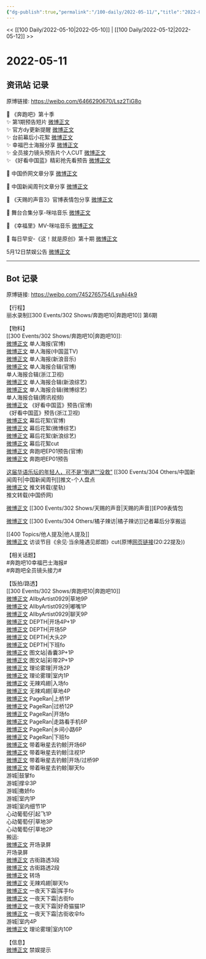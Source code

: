 ```yaml
---
{"dg-publish":true,"permalink":"/100-daily/2022-05-11/","title":"2022-05-11"}
---
```



<< [[100 Daily/2022-05-10\|2022-05-10]] | [[100 Daily/2022-05-12\|2022-05-12]] >>

# 2022-05-11

## 资讯站 记录

原博链接: https://weibo.com/6466290670/Lsz2TiG8o

💫 《奔跑吧》第十季  
✨ 第1期预告短片 [微博正文](https://m.weibo.cn/6466290670/4768061389278076)  
✨ 官方dy更新提醒 [微博正文](https://m.weibo.cn/6466290670/4767952740817134)  
✨ 台前幕后小花絮 [微博正文](https://m.weibo.cn/6466290670/4767967633998058)  
✨ 幸福巴士海报分享 [微博正文](https://m.weibo.cn/6466290670/4767882900147754)  
✨ 全员接力镜头预告片个人CUT [微博正文](https://m.weibo.cn/6466290670/4768051544986332)  
✨ 《好看中国蓝》精彩抢先看预告 [微博正文](https://m.weibo.cn/6466290670/4767921596798376)

💫 中国侨网文章分享 [微博正文](https://m.weibo.cn/6466290670/4767904485347188)

💫 中国新闻周刊文章分享 [微博正文](https://m.weibo.cn/6466290670/4767864370237109)

💫 《天赐的声音3》官博表情包分享 [微博正文](https://m.weibo.cn/6466290670/4767913061911428)

💫 舞台合集分享-咪咕音乐 [微博正文](https://m.weibo.cn/6466290670/4767947085846402)

💫 《幸福里》MV-咪咕音乐 [微博正文](https://m.weibo.cn/6466290670/4767947619569129)

💫 每日早安-《这！就是原创》第十期 [微博正文](https://m.weibo.cn/6466290670/4767856187147595)

5月12日禁娱公告 [微博正文](https://m.weibo.cn/6466290670/4768063192826142)

---
## Bot 记录

原博链接: https://weibo.com/7452765754/LsyAji4k9

【行程】  
丽水录制[[300 Events/302 Shows/奔跑吧10\|奔跑吧10]] 第6期

【物料】  
[[300 Events/302 Shows/奔跑吧10\|奔跑吧10]]:  
[微博正文](https://m.weibo.cn/5242381821/4767882078325446) 单人海报(官博)  
[微博正文](https://m.weibo.cn/5594216204/4767882188423544) 单人海报(中国蓝TV)  
[微博正文](https://m.weibo.cn/1266269835/4767900298903801) 单人海报(新浪音乐)  
[微博正文](https://m.weibo.cn/5242381821/4767898038436255) 单人海报合辑(官博)  
[](https://m.weibo.cn/1288369910/4767894552973033) 单人海报合辑(浙江卫视)  
[微博正文](https://m.weibo.cn/1878335471/4767883916214607) 单人海报合辑(新浪综艺)  
[微博正文](https://m.weibo.cn/2110705772/4767884616925785) 单人海报合辑(微博综艺)  
[](https://m.weibo.cn/2591595652/4767888810709762) 单人海报合辑(腾讯视频)  
[微博正文](https://m.weibo.cn/5242381821/4767917033919054) 《好看中国蓝》预告(官博)  
[](https://m.weibo.cn/1288369910/4767924462552434) 《好看中国蓝》预告(浙江卫视)  
[微博正文](https://m.weibo.cn/5242381821/4767963503400458) 幕后花絮(官博)  
[微博正文](https://m.weibo.cn/2110705772/4768015574634138) 幕后花絮(微博综艺)  
[微博正文](https://m.weibo.cn/1878335471/4768014912455765) 幕后花絮(新浪综艺)  
[微博正文](https://m.weibo.cn/6466290670/4768051544986332) 幕后花絮cut  
[微博正文](https://m.weibo.cn/5242381821/4768059267482241) 奔跑吧EP01预告(官博)  
[微博正文](https://m.weibo.cn/5876797510/4768038865605104) 奔跑吧EP01预告

[这届华语乐坛的年轻人，可不是“倒退”“没救”](https://weibo.cn/sinaurl?u=https%3A%2F%2Fmp.weixin.qq.com%2Fs%2F-oZv4KegXDECRvIzs1_3CQ) [[300 Events/304 Others/中国新闻周刊\|中国新闻周刊]]推文-个人盘点  
[微博正文](https://m.weibo.cn/6466290670/4767864370237109) 推文转载(星轨)  
[](https://m.weibo.cn/5137261048/4767861615363667) 推文转载(中国侨网)

[微博正文](https://m.weibo.cn/1315706994/4767909224909860) [[300 Events/302 Shows/天赐的声音\|天赐的声音]]EP09表情包

[微博正文](https://m.weibo.cn/2891278372/4768009539553691) [](https://m.weibo.cn/6838541957/4768007693272372) [[300 Events/304 Others/橘子辣访\|橘子辣访]]记者幕后分享搬运

[[400 Topics/他人提及\|他人提及]]  
[微博正文](https://m.weibo.cn/7417020441/4768043836378574) 访谈节目《余见·当余隆遇见郎朗》cut(原博[网页链接](https://t.cn/A6Xta1EJ)(20:22提及))

【相关话题】  
#奔跑吧10幸福巴士海报#  
#奔跑吧全员镜头接力#

【饭拍/路透】  
[[300 Events/302 Shows/奔跑吧10\|奔跑吧10]]  
[微博正文](https://m.weibo.cn/6873250805/4767935892032991) AllbyArtist0929|草地9P  
[微博正文](https://m.weibo.cn/6873250805/4767957240255163) AllbyArtist0929|嘟嘴1P  
[微博正文](https://m.weibo.cn/6873250805/4767983766078691) AllbyArtist0929|聊天9P  
[微博正文](https://m.weibo.cn/2975204920/4767913893168832) DEPTH|开场4P+1P  
[微博正文](https://m.weibo.cn/2975204920/4767932259238362) DEPTH|开场5P  
[微博正文](https://m.weibo.cn/2975204920/4767947711582678) DEPTH|大头2P  
[微博正文](https://m.weibo.cn/2975204920/4768039444157446) DEPTH|下班fo  
[微博正文](https://m.weibo.cn/6987697229/4767914248899985) 图文站|香囊3P+1P  
[微博正文](https://m.weibo.cn/6987697229/4767922720869557) 图文站|彩带2P+1P  
[微博正文](https://m.weibo.cn/7458115630/4767908230070821) 理论雾理|开场2P  
[微博正文](https://m.weibo.cn/7458115630/4768034365899525) 理论雾理|室内1P  
[微博正文](https://m.weibo.cn/7495641082/4767911513686334) 无辣鸡翅|入场fo  
[微博正文](https://m.weibo.cn/7495641082/4768050698787463) 无辣鸡翅|草地4P  
[微博正文](https://m.weibo.cn/7633014126/4767922079928726) PageRan|上桥1P  
[微博正文](https://m.weibo.cn/7633014126/4767928405199084) PageRan|过桥12P  
[微博正文](https://m.weibo.cn/7633014126/4767939842804370) PageRan|开场fo  
[微博正文](https://m.weibo.cn/7633014126/4767959011295521) PageRan|走路看手机6P  
[微博正文](https://m.weibo.cn/7633014126/4768004921102867) PageRan|乡间小路6P  
[微博正文](https://m.weibo.cn/7633014126/4768039881410302) PageRan|下班fo  
[微博正文](https://m.weibo.cn/3246571812/4767929336071596) 带着啾星去钓鲸|开场6P  
[微博正文](https://m.weibo.cn/3246571812/4767961597873696) 带着啾星去钓鲸|注视1P  
[微博正文](https://m.weibo.cn/3246571812/4767969853313198) 带着啾星去钓鲸|开场/过桥9P  
[微博正文](https://m.weibo.cn/3246571812/4767984549629580) 带着啾星去钓鲸|聊天fo  
[](https://m.weibo.cn/1801743981/4767912398946770) 游城|鼓掌fo  
[](https://m.weibo.cn/1801743981/4767971190249347) 游城|撑伞3P  
[](https://m.weibo.cn/1801743981/4767974583961238) 游城|撒娇fo  
[](https://m.weibo.cn/1801743981/4768046474855172) 游城|室内1P  
[](https://m.weibo.cn/1801743981/4768057597364415) 游城|室内细节1P  
[](https://m.weibo.cn/7568338314/4768004137026895) 心动葡萄仔|起飞1P  
[](https://m.weibo.cn/7568338314/4768008998224788) 心动葡萄仔|草地3P  
[](https://m.weibo.cn/7568338314/4768049247032588) 心动葡萄仔|草地2P  
搬运:  
[微博正文](https://m.weibo.cn/5219918112/4767906649608168) 开场录屏  
[](https://m.weibo.cn/3955360433/4767908598649102) 开场录屏  
[微博正文](https://m.weibo.cn/5122158435/4767981080412984) 古街路透3段  
[微博正文](https://m.weibo.cn/5122158435/4767998240361809) 古街路透2段  
[微博正文](https://m.weibo.cn/5122158435/4768016758214612) 转场  
[微博正文](https://m.weibo.cn/7495641082/4768086269366745) 无辣鸡翅|聊天fo  
[微博正文](https://m.weibo.cn/7387654499/4768066766374132) 一夜天下霜|挥手fo  
[微博正文](https://m.weibo.cn/7387654499/4768078238584526) 一夜天下霜|古街fo  
[微博正文](https://m.weibo.cn/7387654499/4768073939162319) 一夜天下霜|好奇猫猫1P  
[微博正文](https://m.weibo.cn/7387654499/4768085125104140) 一夜天下霜|古街收伞fo  
[](https://m.weibo.cn/1801743981/4768083329417978) 游城|室内4P  
[微博正文](https://m.weibo.cn/7458115630/4768088300717944) 理论雾理|室内10P

【信息】  
[微博正文](https://m.weibo.cn/5516625428/4768055471638193) 禁娱提示
